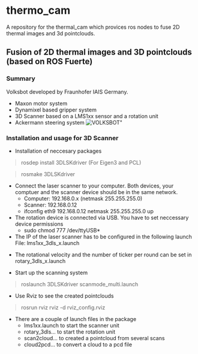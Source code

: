 thermo_cam
==========

A repository for the thermal_cam which provices ros nodes to fuse 2D thermal images and 3d pointclouds.

## Fusion of 2D thermal images and 3D pointclouds (based on ROS Fuerte)
### Summary
Volksbot developed by Fraunhofer IAIS Germany.
- Maxon motor system 
- Dynamixel based gripper system
- 3D Scanner based on a LMS1xx sensor and a rotation unit
- Ackermann steering system
![VOLKSBOT"](http://s1.directupload.net/images/131219/4v3rnfu5.jpg "VOLKSBOT")

### Installation and usage for 3D Scanner
- Installation of neccesary packages

> rosdep install 3DLSKdriver (For Eigen3 and PCL)

> rosmake 3DLSKdriver

- Connect the laser scanner to your computer. Both devices, your comptuer and the scanner device should be in the same network.
  - Computer: 192.168.0.x (netmask 255.255.255.0) 
  - Scanner: 192.168.0.12
  - ifconfig eth9 192.168.0.12 netmask 255.255.255.0 up
- The rotation device is connected via USB. You have to set neccessary device permissions
  - sudo chmod 777 /dev/ttyUSB*
- The IP of the laser scanner has to be configured in the following launch File: lms1xx_3dls_x.launch 

> <param name="host" value="192.168.0.102" />

- The rotational velocity and the number of ticker per round can be set in rotary_3dls_x.launch

> <param name="rpm" value="144" />

> <param name="ticks" value="105838" />

- Start up the scanning system
> roslaunch 3DLSKdriver scanmode_multi.launch

- Use Rviz to see the created pointclouds
> rosrun rviz rviz -d rviz_config.rviz

- There are a couple of launch files in the package
  - lms1xx.launch to start the scanner unit 
  - rotary_3dls... to start the rotation unit
  - scan2cloud... to created a pointcloud from several scans
  - cloud2pcd... to convert a cloud to a pcd file
